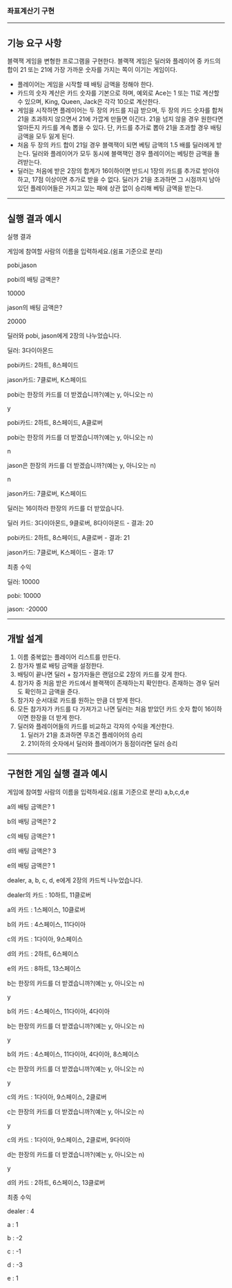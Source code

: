 ### 좌표계산기 구현
---
## 기능 요구 사항
블랙잭 게임을 변형한 프로그램을 구현한다. 블랙잭 게임은 딜러와 플레이어 중 카드의 합이 21 또는 21에 가장 가까운 숫자를 가지는 쪽이 이기는 게임이다.
* 플레이어는 게임을 시작할 때 배팅 금액을 정해야 한다.
* 카드의 숫자 계산은 카드 숫자를 기본으로 하며, 예외로 Ace는 1 또는 11로 계산할 수 있으며, King, Queen, Jack은 각각 10으로 계산한다.
* 게임을 시작하면 플레이어는 두 장의 카드를 지급 받으며, 두 장의 카드 숫자를 합쳐 21을 초과하지 않으면서 21에 가깝게 만들면 이긴다. 21을 넘지 않을 경우 원한다면 얼마든지 카드를 계속 뽑을 수 있다. 단, 카드를 추가로 뽑아 21을 초과할 경우 배팅 금액을 모두 잃게 된다.
* 처음 두 장의 카드 합이 21일 경우 블랙잭이 되면 베팅 금액의 1.5 배를 딜러에게 받는다. 딜러와 플레이어가 모두 동시에 블랙잭인 경우 플레이어는 베팅한 금액을 돌려받는다.
* 딜러는 처음에 받은 2장의 합계가 16이하이면 반드시 1장의 카드를 추가로 받아야 하고, 17점 이상이면 추가로 받을 수 없다. 딜러가 21을 초과하면 그 시점까지 남아 있던 플레이어들은 가지고 있는 패에 상관 없이 승리해 베팅 금액을 받는다.


---
## 실행 결과 예시
실행 결과

게임에 참여할 사람의 이름을 입력하세요.(쉼표 기준으로 분리)

pobi,jason


pobi의 배팅 금액은?

10000


jason의 배팅 금액은?

20000

딜러와 pobi, jason에게 2장의 나누었습니다.

딜러: 3다이아몬드

pobi카드: 2하트, 8스페이드

jason카드: 7클로버, K스페이드

pobi는 한장의 카드를 더 받겠습니까?(예는 y, 아니오는 n)

y

pobi카드: 2하트, 8스페이드, A클로버

pobi는 한장의 카드를 더 받겠습니까?(예는 y, 아니오는 n)

n

jason은 한장의 카드를 더 받겠습니까?(예는 y, 아니오는 n)

n

jason카드: 7클로버, K스페이드


딜러는 16이하라 한장의 카드를 더 받았습니다.

딜러 카드: 3다이아몬드, 9클로버, 8다이아몬드 - 결과: 20

pobi카드: 2하트, 8스페이드, A클로버 - 결과: 21

jason카드: 7클로버, K스페이드 - 결과: 17

최종 수익

딜러: 10000

pobi: 10000

jason: -20000

---
## 개발 설계
1. 이름 중복없는 플레이어 리스트를 만든다.
2. 참가자 별로 배팅 금액을 설정한다.
3. 배팅이 끝나면 딜러 + 참가자들은 랜덤으로 2장의 카드를 갖게 한다.
4. 참가자 중 처음 받은 카드에서 블랙잭이 존재하는지 확인한다. 존재하는 경우 딜러도 확인하고 금액을 준다.
5. 참가자 순서대로 카드를 원하는 만큼 더 받게 한다.
6. 모든 참가자가 카드를 다 가져가고 나면 딜러는 처음 받았던 카드 숫자 합이 16이하이면 한장을 더 받게 한다.
7. 딜러와 플레이어들의 카드를 비교하고 각자의 수익을 계산한다.
   1. 딜러가 21을 초과하면 무조건 플레이어의 승리
   2. 21이하의 숫자에서 딜러와 플레이어가 동점이라면 딜러 승리

---
## 구현한 게임 실행 결과 예시
게임에 참여할 사람의 이름을 입력하세요.(쉼표 기준으로 분리)
a,b,c,d,e

a의 배팅 금액은?
1

b의 배팅 금액은?
2

c의 배팅 금액은?
1

d의 배팅 금액은?
3

e의 배팅 금액은?
1

dealer, a, b, c, d, e에게 2장의 카드씩 나누었습니다.

dealer의 카드 : 10하트, 11클로버

a의 카드 : 1스페이스, 10클로버

b의 카드 : 4스페이스, 11다이아

c의 카드 : 1다이아, 9스페이스

d의 카드 : 2하트, 6스페이스

e의 카드 : 8하트, 13스페이스

b는 한장의 카드를 더 받겠습니까?(예는 y, 아니오는 n)

y

b의 카드 : 4스페이스, 11다이아, 4다이아

b는 한장의 카드를 더 받겠습니까?(예는 y, 아니오는 n)

y

b의 카드 : 4스페이스, 11다이아, 4다이아, 8스페이스

c는 한장의 카드를 더 받겠습니까?(예는 y, 아니오는 n)

y

c의 카드 : 1다이아, 9스페이스, 2클로버

c는 한장의 카드를 더 받겠습니까?(예는 y, 아니오는 n)

y

c의 카드 : 1다이아, 9스페이스, 2클로버, 9다이아

d는 한장의 카드를 더 받겠습니까?(예는 y, 아니오는 n)

y

d의 카드 : 2하트, 6스페이스, 13클로버

최종 수익

dealer : 4

a : 1

b : -2

c : -1

d : -3

e : 1
